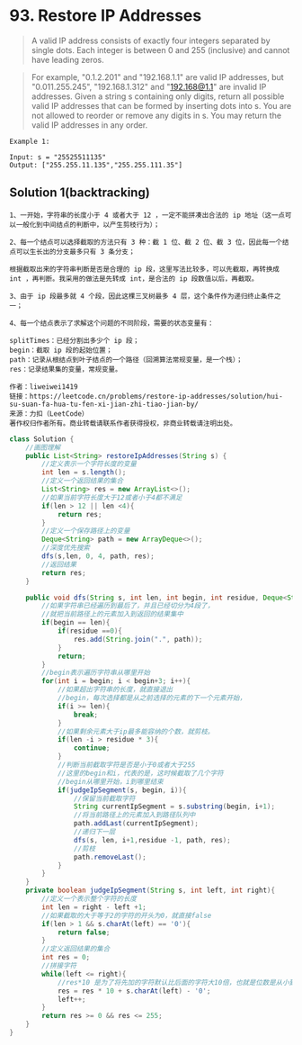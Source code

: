 # 93. Restore IP Addresses

>A valid IP address consists of exactly four integers separated by single dots. Each integer is between 0 and 255 (inclusive) and cannot have leading zeros.

>For example, "0.1.2.201" and "192.168.1.1" are valid IP addresses, but "0.011.255.245", "192.168.1.312" and "192.168@1.1" are invalid IP addresses.
Given a string s containing only digits, return all possible valid IP addresses that can be formed by inserting dots into s. You are not allowed to reorder or remove any digits in s. You may return the valid IP addresses in any order.

 ```
 Example 1:

Input: s = "25525511135"
Output: ["255.255.11.135","255.255.111.35"]
```

## Solution 1(backtracking)
```
1、一开始，字符串的长度小于 4 或者大于 12 ，一定不能拼凑出合法的 ip 地址（这一点可以一般化到中间结点的判断中，以产生剪枝行为）；

2、每一个结点可以选择截取的方法只有 3 种：截 1 位、截 2 位、截 3 位，因此每一个结点可以生长出的分支最多只有 3 条分支；

根据截取出来的字符串判断是否是合理的 ip 段，这里写法比较多，可以先截取，再转换成 int ，再判断。我采用的做法是先转成 int，是合法的 ip 段数值以后，再截取。

3、由于 ip 段最多就 4 个段，因此这棵三叉树最多 4 层，这个条件作为递归终止条件之一；

4、每一个结点表示了求解这个问题的不同阶段，需要的状态变量有：

splitTimes：已经分割出多少个 ip 段；
begin：截取 ip 段的起始位置；
path：记录从根结点到叶子结点的一个路径（回溯算法常规变量，是一个栈）；
res：记录结果集的变量，常规变量。

作者：liweiwei1419
链接：https://leetcode.cn/problems/restore-ip-addresses/solution/hui-su-suan-fa-hua-tu-fen-xi-jian-zhi-tiao-jian-by/
来源：力扣（LeetCode）
著作权归作者所有。商业转载请联系作者获得授权，非商业转载请注明出处。
```
```java
class Solution {
    //画图理解
    public List<String> restoreIpAddresses(String s) {
        //定义表示一个字符长度的变量
        int len = s.length();
        //定义一个返回结果的集合
        List<String> res = new ArrayList<>();
        //如果当前字符长度大于12或者小于4都不满足
        if(len > 12 || len <4){
            return res;
        }
        //定义一个保存路径上的变量
        Deque<String> path = new ArrayDeque<>();
        //深度优先搜索
        dfs(s,len, 0, 4, path, res);
        //返回结果
        return res;
    }

    public void dfs(String s, int len, int begin, int residue, Deque<String> path, List<String> res){
        //如果字符串已经遍历到最后了，并且已经切分为4段了，
        //就把当前路径上的元素加入到返回的结果集中
        if(begin == len){
            if(residue ==0){
                res.add(String.join(".", path));
            }
            return;
        }
        //begin表示遍历字符串从哪里开始
        for(int i = begin; i < begin+3; i++){
            //如果超出字符串的长度，就直接退出
            //begin，每次选择都是从之前选择的元素的下一个元素开始，
            if(i >= len){
                break;
            }
            //如果剩余元素大于ip最多能容纳的个数，就剪枝。
            if(len -i > residue * 3){
                continue;
            }
            //判断当前截取字符是否是小于0或者大于255
            //这里的begin和i，代表的是，这时候截取了几个字符
            //begin从哪里开始，i到哪里结束
            if(judgeIpSegment(s, begin, i)){
                //保留当前截取字符
                String currentIpSegment = s.substring(begin, i+1);
                //将当前路径上的元素加入到路径队列中
                path.addLast(currentIpSegment);
                //递归下一层
                dfs(s, len, i+1,residue -1, path, res);
                //剪枝
                path.removeLast();
            }
        }
    }
    private boolean judgeIpSegment(String s, int left, int right){
        //定义一个表示整个字符的长度
        int len = right - left +1;
        //如果截取的大于等于2的字符的开头为0，就直接false
        if(len > 1 && s.charAt(left) == '0'){
            return false;
        }
        //定义返回结果的集合
        int res = 0;
        //拼接字符
        while(left <= right){
            //res*10 是为了将先加的字符默认比后面的字符大10倍，也就是位数是从小到大
            res = res * 10 + s.charAt(left) - '0';
            left++;
        }
        return res >= 0 && res <= 255;
    }
}

```
